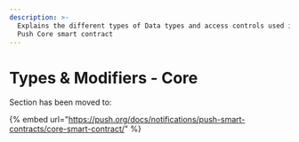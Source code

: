 ```yaml
---
description: >-
  Explains the different types of Data types and access controls used in the
  Push Core smart contract
---
```


# Types & Modifiers - Core

Section has been moved to:

{% embed url="https://push.org/docs/notifications/push-smart-contracts/core-smart-contract/" %}
